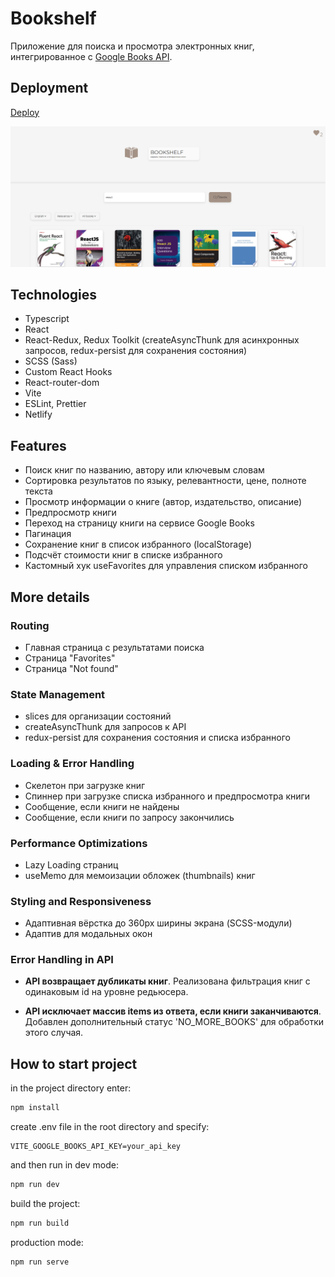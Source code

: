 # Bookshelf

Приложение для поиска и просмотра электронных книг, интегрированное с [Google Books API](https://developers.google.com/books).

## Deployment

[Deploy](https://bookshelfsearch.netlify.app/)

<img src='./src/assets/images/bookshelf_preview.png' alt="preview">

## Technologies

- Typescript
- React
- React-Redux, Redux Toolkit (createAsyncThunk для асинхронных запросов, redux-persist для сохранения состояния)
- SCSS (Sass)
- Custom React Hooks
- React-router-dom
- Vite
- ESLint, Prettier
- Netlify

## Features

- Поиск книг по названию, автору или ключевым словам
- Сортировка результатов по языку, релевантности, цене, полноте текста
- Просмотр информации о книге (автор, издательство, описание)
- Предпросмотр книги
- Переход на страницу книги на сервисе Google Books
- Пагинация
- Сохранение книг в список избранного (localStorage)
- Подсчёт стоимости книг в списке избранного
- Кастомный хук useFavorites для управления списком избранного

## More details

### Routing

- Главная страница с результатами поиска
- Страница "Favorites"
- Страница "Not found"

### State Management

- slices для организации состояний
- createAsyncThunk для запросов к API
- redux-persist для сохранения состояния и списка избранного

### Loading & Error Handling

- Скелетон при загрузке книг
- Спиннер при загрузке списка избранного и предпросмотра книги
- Сообщение, если книги не найдены
- Сообщение, если книги по запросу закончились

### Performance Optimizations

- Lazy Loading страниц
- useMemo для мемоизации обложек (thumbnails) книг

### Styling and Responsiveness

- Адаптивная вёрстка до 360px ширины экрана (SCSS-модули)
- Адаптив для модальных окон

### Error Handling in API

- **API возвращает дубликаты книг**. Реализована фильтрация книг с одинаковым id на уровне редьюсера.

- **API исключает массив items из ответа, если книги заканчиваются**. Добавлен дополнительный статус 'NO_MORE_BOOKS' для обработки этого случая.

## How to start project

in the project directory enter:

```bash
npm install
```

create .env file in the root directory and specify:

```
VITE_GOOGLE_BOOKS_API_KEY=your_api_key
```

and then run in dev mode:

```bash
npm run dev
```

build the project:

```bash
npm run build
```

production mode:

```bash
npm run serve
```
